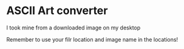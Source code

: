 # ASCII Art converter

I took mine from a downloaded image on my desktop

Remember to use your filr location and image name in the locations!
